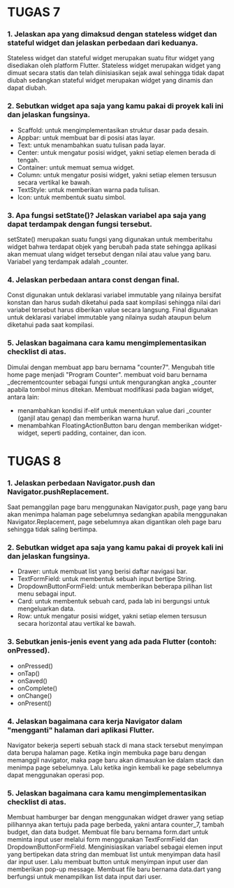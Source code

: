 # TUGAS 7

### 1. Jelaskan apa yang dimaksud dengan stateless widget dan stateful widget dan jelaskan perbedaan dari keduanya.
Stateless widget dan stateful widget merupakan suatu fitur widget yang disediakan oleh platform Flutter.
Stateless widget merupakan widget yang dimuat secara statis dan telah diinisiasikan sejak awal sehingga tidak dapat diubah sedangkan stateful widget merupakan widget yang dinamis dan dapat diubah.

### 2. Sebutkan widget apa saja yang kamu pakai di proyek kali ini dan jelaskan fungsinya.
* Scaffold: untuk mengimplementasikan struktur dasar pada desain.
* Appbar: untuk membuat bar di posisi atas layar.
* Text: untuk menambahkan suatu tulisan pada layar.
* Center: untuk mengatur posisi widget, yakni setiap elemen berada di tengah.
* Container: untuk memuat semua widget.
* Column: untuk mengatur posisi widget, yakni setiap elemen tersusun secara vertikal ke bawah.
* TextStyle: untuk memberikan warna pada tulisan.
* Icon: untuk membentuk suatu simbol.

### 3. Apa fungsi setState()? Jelaskan variabel apa saja yang dapat terdampak dengan fungsi tersebut.
setState() merupakan suatu fungsi yang digunakan untuk memberitahu widget bahwa terdapat objek yang berubah pada state sehingga aplikasi akan memuat ulang widget tersebut dengan nilai atau value yang baru.
Variabel yang terdampak adalah _counter.

### 4. Jelaskan perbedaan antara const dengan final.
Const digunakan untuk deklarasi variabel immutable yang nilainya bersifat konstan dan harus sudah diketahui pada saat kompilasi sehingga nilai dari variabel tersebut harus diberikan value secara langsung.
Final digunakan untuk deklarasi variabel immutable yang nilainya sudah ataupun belum diketahui pada saat kompilasi.

### 5. Jelaskan bagaimana cara kamu mengimplementasikan checklist di atas.
Dimulai dengan membuat app baru bernama "counter7".
Mengubah title home page menjadi "Program Counter".
membuat void baru bernama _decrementcounter sebagai fungsi untuk mengurangkan angka _counter apabila tombol minus ditekan.
Membuat modifikasi pada bagian widget, antara lain:
* menambahkan kondisi if-elif untuk menentukan value dari _counter (ganjil atau genap) dan memberikan warna huruf.
* menambahkan FloatingActionButton baru dengan memberikan widget-widget, seperti padding, container, dan icon.


# TUGAS 8

### 1. Jelaskan perbedaan Navigator.push dan Navigator.pushReplacement.
Saat pemanggilan page baru menggunakan Navigator.push, page yang baru akan menimpa halaman page sebelumnya sedangkan apabila menggunakan Navigator.Replacement, page sebelumnya akan digantikan oleh page baru sehingga tidak saling bertimpa.

### 2. Sebutkan widget apa saja yang kamu pakai di proyek kali ini dan jelaskan fungsinya.
* Drawer: untuk membuat list yang berisi daftar navigasi bar.
* TextFormField:  untuk membentuk sebuah input bertipe String.
* DropdownButtonFormField: untuk memberikan beberapa pilihan list menu sebagai input.
* Card: untuk membentuk sebuah card, pada lab ini bergungsi untuk mengeluarkan data.
* Row: untuk mengatur posisi widget, yakni setiap elemen tersusun secara horizontal atau vertikal ke bawah.

### 3. Sebutkan jenis-jenis event yang ada pada Flutter (contoh: onPressed).
* onPressed()
* onTap()
* onSaved()
* onComplete()
* onChange()
* onPresent()

### 4. Jelaskan bagaimana cara kerja Navigator dalam "mengganti" halaman dari aplikasi Flutter.
Navigator bekerja seperti sebuah stack di mana stack tersebut menyimpan data berupa halaman page. Ketika ingin membuka page baru dengan memanggil navigator, maka page baru akan dimasukan ke dalam stack dan menimpa page sebelumnya. Lalu ketika ingin kembali ke page sebelumnya dapat menggunakan operasi pop.

### 5. Jelaskan bagaimana cara kamu mengimplementasikan checklist di atas.
Membuat hamburger bar dengan menggunakan widget drawer yang setiap pilihannya akan tertuju pada page berbeda, yakni antara counter_7, tambah budget, dan data budget.
Membuat file baru bernama form.dart untuk meminta input user melalui form menggunakan TextFormField dan DropdownButtonFormField. Menginisiasikan variabel sebagai elemen input yang bertipekan data string dan membuat list untuk menyimpan data hasil dar input user. Lalu membuat button untuk menyimpan input user dan memberikan pop-up message.
Membuat file baru bernama data.dart yang berfungsi untuk menampilkan list data input dari user.